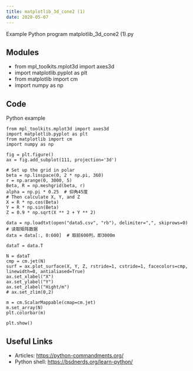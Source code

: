 ```yaml
---
title: matplotlib_3d_cone2 (1)
date: 2020-05-07
---
```

Example Python program matplotlib_3d_cone2 (1).py

## Modules

* from mpl_toolkits.mplot3d import axes3d
* import matplotlib.pyplot as plt
* from matplotlib import cm
* import numpy as np

## Code

Python example

    from mpl_toolkits.mplot3d import axes3d
    import matplotlib.pyplot as plt
    from matplotlib import cm
    import numpy as np
    
    fig = plt.figure()
    ax = fig.add_subplot(111, projection='3d')
    
    # Set up the grid in polar
    beta = np.linspace(0, 2 * np.pi, 360)
    r = np.arange(0, 3000, 5)
    Beta, R = np.meshgrid(beta, r)
    alpha = np.pi * 0.25  # 仰角45度
    # Then calculate X, Y, and Z
    X = R * np.cos(Beta)
    Y = R * np.sin(Beta)
    Z = 0.9 * np.sqrt(X ** 2 + Y ** 2)
    
    data = np.loadtxt(open("data5.csv", "rb"), delimiter=",", skiprows=0)  # 读取矩阵数据
    data = data[:, 0:600]  # 取前600列，即3000m
    
    dataT = data.T
    
    N = dataT
    cmp = cm.jet(N)
    surf = ax.plot_surface(X, Y, Z, rstride=1, cstride=1, facecolors=cmp, linewidth=0, antialiased=True)
    ax.set_xlabel("X")
    ax.set_ylabel("Y")
    ax.set_zlabel("Hight/m")
    # ax.set_zlim(0,2)
    
    m = cm.ScalarMappable(cmap=cm.jet)
    m.set_array(N)
    plt.colorbar(m)
    
    plt.show()
    

## Useful Links

- Articles: https://python-commandments.org/
- Python shell: https://bsdnerds.org/learn-python/
